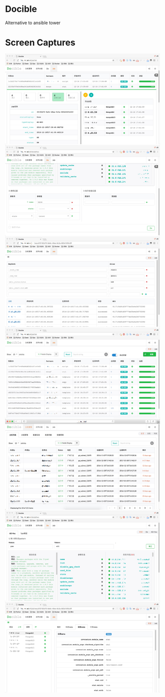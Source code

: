 # Docible

Alternative to ansible tower

# Screen Captures

![](https://github.com/jackeyGao/Docible/raw/master/screenCaptures/5B67804B-97A1-47AD-B789-F7BF5427A84E.png)
![](https://github.com/jackeyGao/Docible/raw/master/screenCaptures/6DFBFCAC-4189-454E-9DC3-26B5FA020975.png)
![](https://github.com/jackeyGao/Docible/raw/master/screenCaptures/AF079B07-133A-44CF-8966-B0681CF2B110.png)
![](https://github.com/jackeyGao/Docible/raw/master/screenCaptures/BEA6E905-25B3-4243-A714-71363AAF8CA7.png)
![](https://github.com/jackeyGao/Docible/raw/master/screenCaptures/EBFA75C3-F2E4-44D5-B525-2F9E7F13966B.png)
![](https://github.com/jackeyGao/Docible/raw/master/screenCaptures/F552617A-48DA-4689-8C29-A0D686E60104.png)
![](https://github.com/jackeyGao/Docible/raw/master/screenCaptures/F672CCC5-E55B-4C8F-9FCD-94628E2EDC4C.png)

